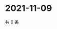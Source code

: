 # 2021-11-09

共 0 条

<!-- BEGIN WEIBO -->
<!-- 最后更新时间 Tue Nov 09 2021 16:17:06 GMT+0800 (China Standard Time) -->

<!-- END WEIBO -->
